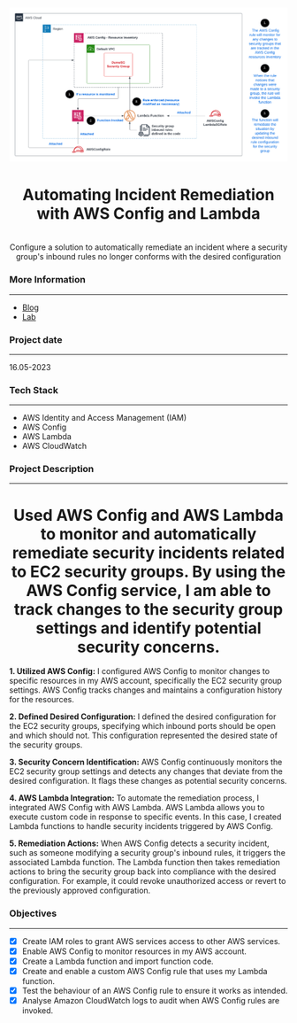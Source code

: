 <br />

![Architecture Diagram](Architecture.png)
  <h1 align="center">Automating Incident Remediation with AWS Config and Lambda</h1>
  <p align="center">
    <br />
    Configure a solution to automatically remediate an incident where a security group's inbound rules no longer conforms with the desired configuration
  </p>
</p>

### More Information
------------------
- [Blog](https://blog.digitalden.cloud/automating-incident-remediation-with-aws-config-and-lambda-9efc077b72e9)
- [Lab](https://youtu.be/VgxpkKJrWpY)

### Project date
------------------
16.05-2023

### Tech Stack
------------------
- AWS Identity and Access Management (IAM)
- AWS Config
- AWS Lambda
- AWS CloudWatch

### Project Description
-----------------
<h1 align="center">Used AWS Config and AWS Lambda to monitor and automatically remediate security incidents related to EC2 security groups. By using the AWS Config service, I am able to track changes to the security group settings and identify potential security concerns.</h1>

**1. Utilized AWS Config:** I configured AWS Config to monitor changes to specific resources in my AWS account, specifically the EC2 security group settings. AWS Config tracks changes and maintains a configuration history for the resources.

**2. Defined Desired Configuration:** I defined the desired configuration for the EC2 security groups, specifying which inbound ports should be open and which should not. This configuration represented the desired state of the security groups.

**3. Security Concern Identification:** AWS Config continuously monitors the EC2 security group settings and detects any changes that deviate from the desired configuration. It flags these changes as potential security concerns.

**4. AWS Lambda Integration:** To automate the remediation process, I integrated AWS Config with AWS Lambda. AWS Lambda allows you to execute custom code in response to specific events. In this case, I created Lambda functions to handle security incidents triggered by AWS Config.

**5. Remediation Actions:** When AWS Config detects a security incident, such as someone modifying a security group's inbound rules, it triggers the associated Lambda function. The Lambda function then takes remediation actions to bring the security group back into compliance with the desired configuration. For example, it could revoke unauthorized access or revert to the previously approved configuration.

### Objectives
-----------------
- [x] Create IAM roles to grant AWS services access to other AWS services.
- [x] Enable AWS Config to monitor resources in my AWS account.
- [x] Create a Lambda function and import function code.
- [x] Create and enable a custom AWS Config rule that uses my Lambda function.
- [x] Test the behaviour of an AWS Config rule to ensure it works as intended.
- [x] Analyse Amazon CloudWatch logs to audit when AWS Config rules are invoked.
